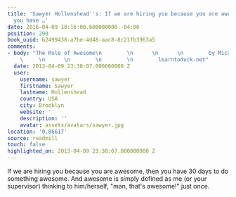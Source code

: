 ```yaml
---
title: 'Sawyer Hollenshead''s: If we are hiring you because you are awesome, then
  you have …'
date: 2016-04-09 18:16:00.600000000 -04:00
position: 290
book_uuid: b2499438-a7be-4d48-aac8-8c21fb3963a5
comments:
- body: "The Rule of Awesome\n        \n      \n      \n        by Micah Baldwin\n
    \     \n      \n        \n        \n        learntoduck.net"
  date: 2013-04-09 23:38:07.000000000 Z
  user:
    username: sawyer
    firstname: Sawyer
    lastname: Hollenshead
    country: USA
    city: Brooklyn
    website: ''
    description: ''
    avatar: assets/avatars/sawyer.jpg
location: '0.86617'
source: readmill
touch: false
highlighted_on: 2013-04-09 23:38:07.000000000 Z
---
```


If we are hiring you because you are awesome, then you have 30 days to do something awesome. And awesome is simply defined as me (or your supervisor) thinking to him/herself, "man, that's awesome!" just once.